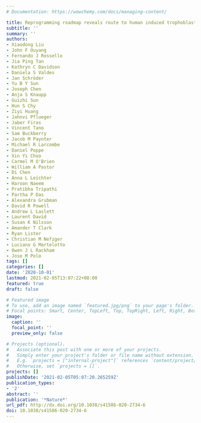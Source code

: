 ```yaml
---
# Documentation: https://wowchemy.com/docs/managing-content/

title: Reprogramming roadmap reveals route to human induced trophoblast stem cells
subtitle: ''
summary: ''
authors:
- Xiaodong Liu
- John F Ouyang
- Fernando J Rossello
- Jia Ping Tan
- Kathryn C Davidson
- Daniela S Valdes
- Jan Schröder
- Yu B Y Sun
- Joseph Chen
- Anja S Knaupp
- Guizhi Sun
- Hun S Chy
- Ziyi Huang
- Jahnvi Pflueger
- Jaber Firas
- Vincent Tano
- Sam Buckberry
- Jacob M Paynter
- Michael R Larcombe
- Daniel Poppe
- Xin Yi Choo
- Carmel M O'Brien
- William A Pastor
- Di Chen
- Anna L Leichter
- Haroon Naeem
- Pratibha Tripathi
- Partha P Das
- Alexandra Grubman
- David R Powell
- Andrew L Laslett
- Laurent David
- Susan K Nilsson
- Amander T Clark
- Ryan Lister
- Christian M Nefzger
- Luciano G Martelotto
- Owen J L Rackham
- Jose M Polo
tags: []
categories: []
date: '2020-10-01'
lastmod: 2021-02-05T13:07:22+08:00
featured: true
draft: false

# Featured image
# To use, add an image named `featured.jpg/png` to your page's folder.
# Focal points: Smart, Center, TopLeft, Top, TopRight, Left, Right, BottomLeft, Bottom, BottomRight.
image:
  caption: ''
  focal_point: ''
  preview_only: false

# Projects (optional).
#   Associate this post with one or more of your projects.
#   Simply enter your project's folder or file name without extension.
#   E.g. `projects = ["internal-project"]` references `content/project/deep-learning/index.md`.
#   Otherwise, set `projects = []`.
projects: []
publishDate: '2021-02-05T05:07:20.265259Z'
publication_types:
- '2'
abstract: ''
publication: '*Nature*'
url_pdf: http://dx.doi.org/10.1038/s41586-020-2734-6
doi: 10.1038/s41586-020-2734-6
---
```

